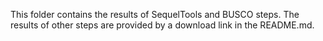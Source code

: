 This folder contains the results of SequelTools and BUSCO steps. The results of other steps are provided by a download link in the README.md.
